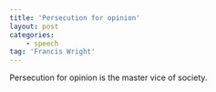 ```yaml
---
title: 'Persecution for opinion'
layout: post
categories:
    - speech
tag: 'Francis Wright'
---
```


Persecution for opinion is the master vice of society.